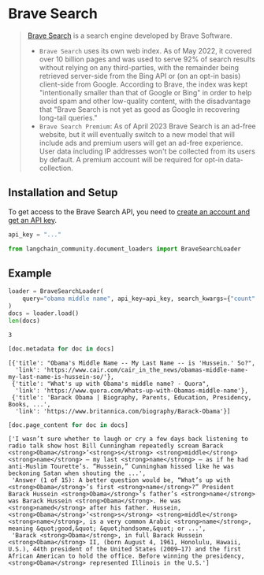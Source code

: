 # Brave Search


>[Brave Search](https://en.wikipedia.org/wiki/Brave_Search) is a search engine developed by Brave Software.
> - `Brave Search` uses its own web index. As of May 2022, it covered over 10 billion pages and was used to serve 92% 
> of search results without relying on any third-parties, with the remainder being retrieved 
> server-side from the Bing API or (on an opt-in basis) client-side from Google. According 
> to Brave, the index was kept "intentionally smaller than that of Google or Bing" in order to 
> help avoid spam and other low-quality content, with the disadvantage that "Brave Search is 
> not yet as good as Google in recovering long-tail queries."
>- `Brave Search Premium`: As of April 2023 Brave Search is an ad-free website, but it will 
> eventually switch to a new model that will include ads and premium users will get an ad-free experience.
> User data including IP addresses won't be collected from its users by default. A premium account 
> will be required for opt-in data-collection.


## Installation and Setup

To get access to the Brave Search API, you need to [create an account and get an API key](https://api.search.brave.com/app/dashboard).



```python
api_key = "..."
```


```python
from langchain_community.document_loaders import BraveSearchLoader
```

## Example


```python
loader = BraveSearchLoader(
    query="obama middle name", api_key=api_key, search_kwargs={"count": 3}
)
docs = loader.load()
len(docs)
```



```output
3
```



```python
[doc.metadata for doc in docs]
```



```output
[{'title': "Obama's Middle Name -- My Last Name -- is 'Hussein.' So?",
  'link': 'https://www.cair.com/cair_in_the_news/obamas-middle-name-my-last-name-is-hussein-so/'},
 {'title': "What's up with Obama's middle name? - Quora",
  'link': 'https://www.quora.com/Whats-up-with-Obamas-middle-name'},
 {'title': 'Barack Obama | Biography, Parents, Education, Presidency, Books, ...',
  'link': 'https://www.britannica.com/biography/Barack-Obama'}]
```



```python
[doc.page_content for doc in docs]
```



```output
['I wasn’t sure whether to laugh or cry a few days back listening to radio talk show host Bill Cunningham repeatedly scream Barack <strong>Obama</strong>’<strong>s</strong> <strong>middle</strong> <strong>name</strong> — my last <strong>name</strong> — as if he had anti-Muslim Tourette’s. “Hussein,” Cunningham hissed like he was beckoning Satan when shouting the ...',
 'Answer (1 of 15): A better question would be, “What’s up with <strong>Obama</strong>’s first <strong>name</strong>?” President Barack Hussein <strong>Obama</strong>’s father’s <strong>name</strong> was Barack Hussein <strong>Obama</strong>. He was <strong>named</strong> after his father. Hussein, <strong>Obama</strong>’<strong>s</strong> <strong>middle</strong> <strong>name</strong>, is a very common Arabic <strong>name</strong>, meaning &quot;good,&quot; &quot;handsome,&quot; or ...',
 'Barack <strong>Obama</strong>, in full Barack Hussein <strong>Obama</strong> II, (born August 4, 1961, Honolulu, Hawaii, U.S.), 44th president of the United States (2009–17) and the first African American to hold the office. Before winning the presidency, <strong>Obama</strong> represented Illinois in the U.S.']
```



```python

```
